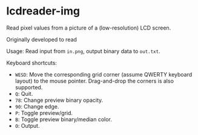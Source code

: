 # lcdreader-img

Read pixel values from a picture of a (low-resolution) LCD screen.

Originally developed to read 

Usage: Read input from `in.png`, output binary data to `out.txt`.

Keyboard shortcuts:

* `WESD`: Move the corresponding grid corner (assume QWERTY keyboard layout) to the
  mouse pointer. Drag-and-drop the corners is also supported.
* `Q`: Quit.
* `78`: Change preview binary opacity.
* `90`: Change edge.
* `P`: Toggle preview/grid.
* `B`: Toggle preview binary/median color.
* `O`: Output.
